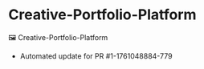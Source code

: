 # Creative-Portfolio-Platform
🖼️ Creative-Portfolio-Platform


- Automated update for PR #1-1761048884-779